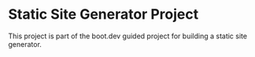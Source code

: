 # Static Site Generator Project 

This project is part of the boot.dev guided project for building a static site generator. 

